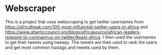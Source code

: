 ﻿# Webscraper
 This is a project that uses webscraping to get twitter usernames from https://africafreak.com/100-most-influential-twitter-users-in-africa and https://www.atlanticcouncil.org/blogs/africasource/african-leaders-respond-to-coronavirus-on-twitter/#east-africa.
 I then used the usernames to get their tweets using tweepy .The tweets are then used to rank the users and get most common hastags and tweets used by them.
